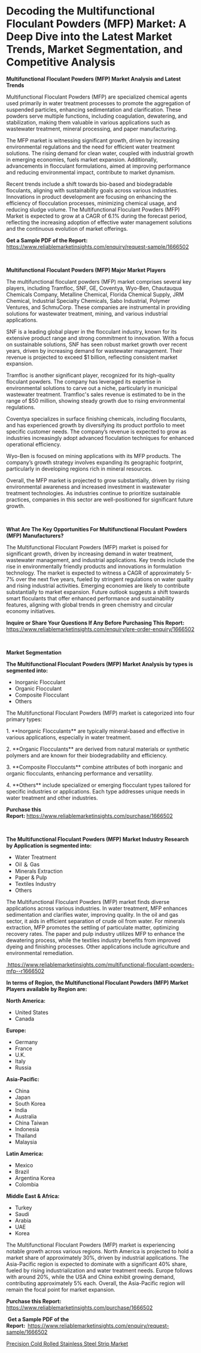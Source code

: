 <p><h1>Decoding the Multifunctional Floculant Powders (MFP) Market: A Deep Dive into the Latest Market Trends, Market Segmentation, and Competitive Analysis</h1></p><p><strong>Multifunctional Floculant Powders (MFP) Market Analysis and Latest Trends</strong></p>
<p><p>Multifunctional Floculant Powders (MFP) are specialized chemical agents used primarily in water treatment processes to promote the aggregation of suspended particles, enhancing sedimentation and clarification. These powders serve multiple functions, including coagulation, dewatering, and stabilization, making them valuable in various applications such as wastewater treatment, mineral processing, and paper manufacturing.</p><p>The MFP market is witnessing significant growth, driven by increasing environmental regulations and the need for efficient water treatment solutions. The rising demand for clean water, coupled with industrial growth in emerging economies, fuels market expansion. Additionally, advancements in flocculant formulations, aimed at improving performance and reducing environmental impact, contribute to market dynamism.</p><p>Recent trends include a shift towards bio-based and biodegradable floculants, aligning with sustainability goals across various industries. Innovations in product development are focusing on enhancing the efficiency of flocculation processes, minimizing chemical usage, and reducing sludge volume. The Multifunctional Floculant Powders (MFP) Market is expected to grow at a CAGR of 6.1% during the forecast period, reflecting the increasing adoption of effective water management solutions and the continuous evolution of market offerings.</p></p>
<p><strong>Get a Sample PDF of the Report:&nbsp;</strong> <a href="https://www.reliablemarketinsights.com/enquiry/request-sample/1666502?utm_campaign=2636&utm_medium=2&utm_source=Github&utm_content=ia&utm_term=02042025&utm_id=multifunctional-floculant-powders-mfp">https://www.reliablemarketinsights.com/enquiry/request-sample/1666502</a></p>
<p>&nbsp;</p>
<p><strong>Multifunctional Floculant Powders (MFP) Major Market Players</strong></p>
<p><p>The multifunctional floculant powders (MFP) market comprises several key players, including Tramfloc, SNF, GE, Coventya, Wyo-Ben, Chautauqua Chemicals Company, Metalline Chemical, Florida Chemical Supply, JRM Chemical, Industrial Specialty Chemicals, Sabo Industrial, Polymer Ventures, and SchmuCorp. These companies are instrumental in providing solutions for wastewater treatment, mining, and various industrial applications.</p><p>SNF is a leading global player in the flocculant industry, known for its extensive product range and strong commitment to innovation. With a focus on sustainable solutions, SNF has seen robust market growth over recent years, driven by increasing demand for wastewater management. Their revenue is projected to exceed $1 billion, reflecting consistent market expansion.</p><p>Tramfloc is another significant player, recognized for its high-quality floculant powders. The company has leveraged its expertise in environmental solutions to carve out a niche, particularly in municipal wastewater treatment. Tramfloc's sales revenue is estimated to be in the range of $50 million, showing steady growth due to rising environmental regulations.</p><p>Coventya specializes in surface finishing chemicals, including floculants, and has experienced growth by diversifying its product portfolio to meet specific customer needs. The company’s revenue is expected to grow as industries increasingly adopt advanced floculation techniques for enhanced operational efficiency.</p><p>Wyo-Ben is focused on mining applications with its MFP products. The company’s growth strategy involves expanding its geographic footprint, particularly in developing regions rich in mineral resources.</p><p>Overall, the MFP market is projected to grow substantially, driven by rising environmental awareness and increased investment in wastewater treatment technologies. As industries continue to prioritize sustainable practices, companies in this sector are well-positioned for significant future growth.</p></p>
<p>&nbsp;</p>
<p><strong>What Are The Key Opportunities For Multifunctional Floculant Powders (MFP) Manufacturers?</strong></p>
<p><p>The Multifunctional Floculant Powders (MFP) market is poised for significant growth, driven by increasing demand in water treatment, wastewater management, and industrial applications. Key trends include the rise in environmentally friendly products and innovations in formulation technology. The market is expected to witness a CAGR of approximately 5-7% over the next five years, fueled by stringent regulations on water quality and rising industrial activities. Emerging economies are likely to contribute substantially to market expansion. Future outlook suggests a shift towards smart floculants that offer enhanced performance and sustainability features, aligning with global trends in green chemistry and circular economy initiatives.</p></p>
<p><strong>Inquire or Share Your Questions If Any Before Purchasing This Report:</strong> <a href="https://www.reliablemarketinsights.com/enquiry/pre-order-enquiry/1666502?utm_campaign=2636&utm_medium=2&utm_source=Github&utm_content=ia&utm_term=02042025&utm_id=multifunctional-floculant-powders-mfp">https://www.reliablemarketinsights.com/enquiry/pre-order-enquiry/1666502</a></p>
<p>&nbsp;</p>
<p><strong>Market Segmentation</strong></p>
<p><strong>The Multifunctional Floculant Powders (MFP) Market Analysis by types is segmented into:</strong></p>
<p><ul><li>Inorganic Flocculant</li><li>Organic Flocculant</li><li>Composite Flocculant</li><li>Others</li></ul></p>
<p><p>The Multifunctional Floculant Powders (MFP) market is categorized into four primary types: </p><p>1. **Inorganic Flocculants** are typically mineral-based and effective in various applications, especially in water treatment.</p><p>2. **Organic Flocculants** are derived from natural materials or synthetic polymers and are known for their biodegradability and efficiency.</p><p>3. **Composite Flocculants** combine attributes of both inorganic and organic flocculants, enhancing performance and versatility.</p><p>4. **Others** include specialized or emerging flocculant types tailored for specific industries or applications. Each type addresses unique needs in water treatment and other industries.</p></p>
<p><strong>Purchase this Report:&nbsp;</strong><a href="https://www.reliablemarketinsights.com/purchase/1666502?utm_campaign=2636&utm_medium=2&utm_source=Github&utm_content=ia&utm_term=02042025&utm_id=multifunctional-floculant-powders-mfp">https://www.reliablemarketinsights.com/purchase/1666502</a></p>
<p>&nbsp;</p>
<p><strong>The Multifunctional Floculant Powders (MFP) Market Industry Research by Application is segmented into:</strong></p>
<p><ul><li>Water Treatment</li><li>Oil ＆ Gas</li><li>Minerals Extraction</li><li>Paper & Pulp</li><li>Textiles Industry</li><li>Others</li></ul></p>
<p><p>The Multifunctional Floculant Powders (MFP) market finds diverse applications across various industries. In water treatment, MFP enhances sedimentation and clarifies water, improving quality. In the oil and gas sector, it aids in efficient separation of crude oil from water. For minerals extraction, MFP promotes the settling of particulate matter, optimizing recovery rates. The paper and pulp industry utilizes MFP to enhance the dewatering process, while the textiles industry benefits from improved dyeing and finishing processes. Other applications include agriculture and environmental remediation.</p></p>
<p><a href="https://www.reliablemarketinsights.com/multifunctional-floculant-powders-mfp--r1666502?utm_campaign=2636&utm_medium=2&utm_source=Github&utm_content=ia&utm_term=02042025&utm_id=multifunctional-floculant-powders-mfp">&nbsp;https://www.reliablemarketinsights.com/multifunctional-floculant-powders-mfp--r1666502</a></p>
<p><strong>In terms of Region, the Multifunctional Floculant Powders (MFP) Market Players available by Region are:</strong></p>
<p>
    <p> <strong> North America: </strong>
        <ul>
            <li>United States</li>
            <li>Canada</li>
        </ul>
        </p> 
    <p> <strong> Europe: </strong>
        <ul>
            <li>Germany</li>
            <li>France</li>
            <li>U.K.</li>
            <li>Italy</li>
            <li>Russia</li>
        </ul>
        </p> 
    <p> <strong> Asia-Pacific: </strong>
        <ul>
            <li>China</li>
            <li>Japan</li>
            <li>South Korea</li>
            <li>India</li>
            <li>Australia</li>
            <li>China Taiwan</li>
            <li>Indonesia</li>
            <li>Thailand</li>
            <li>Malaysia</li>
        </ul>
        </p> 
    <p> <strong> Latin America: </strong>
        <ul>
            <li>Mexico</li>
            <li>Brazil</li>
            <li>Argentina Korea</li>
            <li>Colombia</li>
        </ul>
        </p> 
    <p> <strong> Middle East & Africa: </strong>
        <ul>
            <li>Turkey</li>
            <li>Saudi</li>
            <li>Arabia</li>
            <li>UAE</li>
            <li>Korea</li>
        </ul>
    </p>
    </p>
<p><p>The Multifunctional Floculant Powders (MFP) market is experiencing notable growth across various regions. North America is projected to hold a market share of approximately 30%, driven by industrial applications. The Asia-Pacific region is expected to dominate with a significant 40% share, fueled by rising industrialization and water treatment needs. Europe follows with around 20%, while the USA and China exhibit growing demand, contributing approximately 5% each. Overall, the Asia-Pacific region will remain the focal point for market expansion.</p></p>
<p><strong>Purchase this Report: </strong><a href="https://www.reliablemarketinsights.com/purchase/1666502?utm_campaign=2636&utm_medium=2&utm_source=Github&utm_content=ia&utm_term=02042025&utm_id=multifunctional-floculant-powders-mfp">https://www.reliablemarketinsights.com/purchase/1666502</a></p>
<p>&nbsp;<strong>Get a Sample PDF of the Report:&nbsp;&nbsp;</strong><a href="https://www.reliablemarketinsights.com/enquiry/request-sample/1666502?utm_campaign=2636&utm_medium=2&utm_source=Github&utm_content=ia&utm_term=02042025&utm_id=multifunctional-floculant-powders-mfp">https://www.reliablemarketinsights.com/enquiry/request-sample/1666502</a></p>
<p><strong></strong></p>
<p><p><a href="https://github.com/pelahotayabe/Market-Research-Report-List-1/blob/main/precision-cold-rolled-stainless-steel-strip-market.md?utm_campaign=2636&utm_medium=2&utm_source=Github&utm_content=ia&utm_term=02042025&utm_id=multifunctional-floculant-powders-mfp">Precision Cold Rolled Stainless Steel Strip Market</a></p></p>
